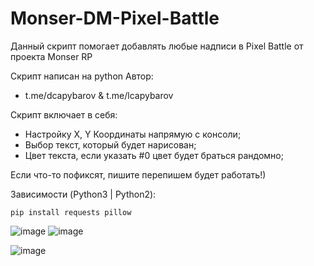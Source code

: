 # Monser-DM-Pixel-Battle

Данный скрипт помогает добавлять любые надписи в Pixel Battle от проекта Monser RP

Скрипт написан на python Автор:
- t.me/dcapybarov & t.me/lcapybarov

Скрипт включает в себя:
- Настройку X, Y Координаты напрямую с консоли;
- Выбор текст, который будет нарисован;
- Цвет текста, если указать #0 цвет будет браться рандомно;

Если что-то пофиксят, пишите перепишем будет работать!)

Зависимости (Python3 | Python2):
```
pip install requests pillow
```

![image](https://github.com/user-attachments/assets/55d51ece-7b26-4f03-89e5-7a72b64d0ca3)
![image](https://github.com/user-attachments/assets/f7996027-8876-452e-9bdf-1d9e8add0af2)


![image](https://github.com/user-attachments/assets/be51953d-56f6-4987-8110-272eff898ff0)

